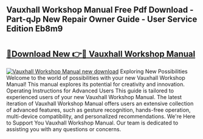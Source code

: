 ## Vauxhall Workshop Manual Free Pdf Download - Part-qJp New Repair Owner Guide - User Service Edition Eb8m9

# <h2><a href="http://bc49274.oget.top/?id=Vauxhall+Workshop+Manual">🔗Download New 👉🔴 Vauxhall Workshop Manual</a></h2>

[![Vauxhall Workshop Manual new download](https://i.imgur.com/5g1atiW.png)](http://bc49274.oget.top/?id=Vauxhall+Workshop+Manual)
Exploring New Possibilities Welcome to the world of possibilities with your new Vauxhall Workshop Manual! This manual explores its potential for creativity and innovation. Operating Instructions for Advanced Users This guide is tailored to experienced users of your new Vauxhall Workshop Manual. The latest iteration of Vauxhall Workshop Manual offers users an extensive collection of advanced features, such as gesture recognition, hands-free operation, multi-device compatibility, and personalized recommendations. We're Here to Support You Vauxhall Workshop Manual. Our team is dedicated to assisting you with any questions or concerns.
